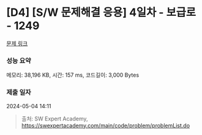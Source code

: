# [D4] [S/W 문제해결 응용] 4일차 - 보급로 - 1249 

[문제 링크](https://swexpertacademy.com/main/code/problem/problemDetail.do?contestProbId=AV15QRX6APsCFAYD) 

### 성능 요약

메모리: 38,196 KB, 시간: 157 ms, 코드길이: 3,000 Bytes

### 제출 일자

2024-05-04 14:11



> 출처: SW Expert Academy, https://swexpertacademy.com/main/code/problem/problemList.do